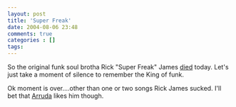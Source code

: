 ```yaml
---
layout: post
title: 'Super Freak'
date: 2004-08-06 23:48
comments: true
categories : []
tags:
---
```

So the original funk soul brotha Rick "Super Freak" James <a target="new" href="http://www.cnn.com/2004/SHOWBIZ/Music/08/06/rick.james/index.html">died</a> today. Let's just take a moment of silence to remember the King of funk.

Ok moment is over....other than one or two songs Rick James sucked. I'll bet that <a target="new" href="http://www.zeruch.blogspot.com">Arruda</a> likes him though.

